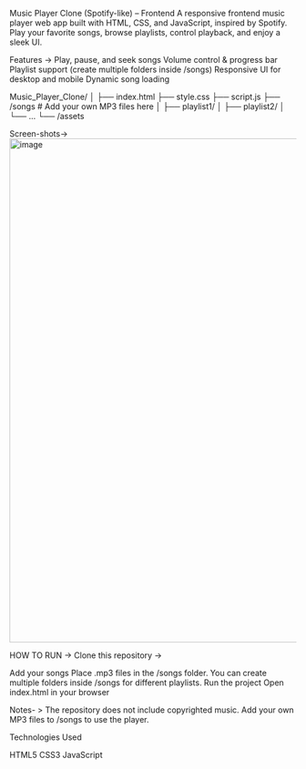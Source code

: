 Music Player Clone (Spotify-like) – Frontend
A responsive frontend music player web app built with HTML, CSS, and JavaScript, inspired by Spotify.
Play your favorite songs, browse playlists, control playback, and enjoy a sleek UI.

Features ->
Play, pause, and seek songs
Volume control & progress bar
Playlist support (create multiple folders inside /songs)
Responsive UI for desktop and mobile
Dynamic song loading

Music_Player_Clone/
│
├── index.html
├── style.css
├── script.js
├── /songs             # Add your own MP3 files here
│   ├── playlist1/
│   ├── playlist2/
│   └── ...
└── /assets   

Screen-shots->
<img width="1918" height="886" alt="image" src="https://github.com/user-attachments/assets/53400024-5537-4b1c-a025-2c9b8b6ce812" />


HOW TO RUN -> 
Clone this repository -> 


Add your songs
Place .mp3 files in the /songs folder.
You can create multiple folders inside /songs for different playlists.
Run the project
Open index.html in your browser

Notes- >
The repository does not include copyrighted music.
Add your own MP3 files to /songs to use the player.

Technologies Used

HTML5
CSS3
JavaScript 
